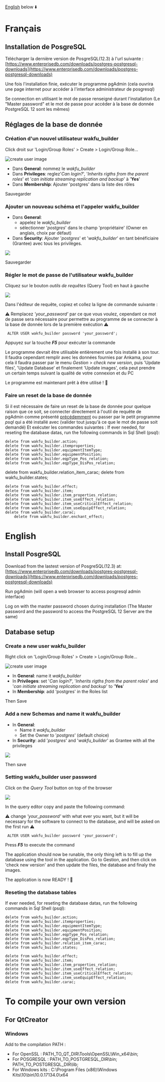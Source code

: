 [English](#English) below ⬇️ 
# Français
## Installation de PosgreSQL
Télécharger la dernière version de PosgreSQL(12.3) à l'url suivante : 
	[https://www.enterprisedb.com/downloads/postgres-postgresql-downloads](https://www.enterprisedb.com/downloads/postgres-postgresql-downloads)
	
Une fois l'installation finie, exécuter le programme pgAdmin (cela ouvrira une page internet pour accéder à l'interface administrateur de posgresql)
	
Se connection en utilisant le mot de passe renseigné durant l'installation (Le "Master password" et le mot de passe pour accéder à la base de donnée PostgreSQL 12 sont les mêmes)

## Réglages de la base de donnée
### Création d'un nouvel utilisateur wakfu_builder

Click droit sur 'Login/Group Roles' > Create > Login/Group Role...

![create user image](images/create_user.PNG)

* Dans **General**: nommez le _wakfu_builder_
* Dans **Privileges**: reglez'_Can login?_', '_Inherits rigths from the parent roles_' et '_can initiate streaming replication and backup_' à '**Yes**'
* Dans **Membership**: Ajouter 'postgres' dans la liste des rôles

Sauvegarder
			
### Ajouter un nouveau schéma et l'appeler wakfu_builder
* Dans **General**: 
  * appelez le _wakfu_builder_
  * sélectionner '_postgres_' dans le champ 'propriétaire' (Owner en anglais, choix par défaut)
* Dans **Security**: Ajouter '_postgres_' et '_wakfu_builder_' en tant bénéficiaire (Grantee) avec tous les privilèges.

![](images/add_priviliges_1.PNG)

Sauvegarder

### Régler le mot de passe de l'utilisateur wakfu_builder

Cliquez sur le bouton _outils de requêtes_ (Query Tool) en haut à gauche

![](images/query_tool.png)
	
Dans l'éditeur de requête, copiez et collez la ligne de commande suivante :

⚠️ Remplacez _'your_password'_ par ce que vous voulez, cependant ce mot de passe sera nécessaire pour permettre au programme de se connecter à la base de donnée lors de la première exécution ⚠️ 

	 ALTER USER wakfu_builder password 'your_password';

Appuyez sur la touche **_F5_** pour exécuter la commande

Le programme devrait être utilisable entièrement une fois installé à son tour. Il faudra cependant remplir avec les données fournies par Ankama, pour cela il faudra passer par le menu _Gestion_ > _check new version_, puis 'Update files', 'Update Database' et finalement 'Update images', cela peut prendre un certain temps suivant la qualité de votre connexion et du PC

Le programme est maintenant prêt à être utilisé ! 🎉

### Faire un reset de la base de donnée

Si il est nécessaire de faire un reset de la base de donnée pour quelque raison que ce soit, se connecter directement à l'outil de requête de pgAdmin comme présenté [précédemment](#r%C3%A9gler-le-mot-de-passe-de-lutilisateur-wakfu_builder) ou passer par le petit programme _psql_ qui a été installé avec (valider tout jusqu'à ce que le mot de passe soit demandé) Et exécuter les commandes suivantes :
If ever needed, for reseting the database datas, run the following commands in Sql Shell (psql):

	delete from wakfu_builder.action;
	delete from wakfu_builder.itemproperties;
	delete from wakfu_builder.equipmentItemType;
	delete from wakfu_builder.equipmentPosition;
	delete from wakfu_builder.eqpType_Pos_relation;
	delete from wakfu_builder.eqpType_DisPos_relation;
  delete from wakfu_builder.relation_item_carac;
	delete from wakfu_builder.states;

	delete from wakfu_builder.effect;
	delete from wakfu_builder.item;
	delete from wakfu_builder.item_properties_relation;
	delete from wakfu_builder.item_useEffect_relation;
	delete from wakfu_builder.item_useCriticalEffect_relation;
	delete from wakfu_builder.item_useEquipEffect_relation;
	delete from wakfu_builder.carac;
        delete from wakfu_builder.enchant_effect;

# English
## Install PosgreSQL
Download from the lastest version of PosgreSQL(12.3) at: 
	[https://www.enterprisedb.com/downloads/postgres-postgresql-downloads](https://www.enterprisedb.com/downloads/postgres-postgresql-downloads)
	
Run pgAdmin (will open a web browser to access posgresql admin interface)
	
Log on with the master password chosen during installation 
(The Master password and the password to access the PostgreSQL 12 Server are the same)

## Database setup
### Create a new user wakfu_builder

Right click on 'Login/Group Roles' > Create > Login/Group Role...

![create user image](https://mankio.github.io/Wakfu-Builder/images/create_user.PNG)

* In **General**: name it _wakfu_builder_
* In **Privileges**: set '_Can login?_', '_Inherits rigths from the parent roles_' and '_can initiate streaming replication and backup_' to '**Yes**'
* In **Membership**: add 'postgres' in the Roles list

Then Save
			
### Add a new Schemas and name it wakfu_builder
* In **General**: 
  * Name it _wakfu_builder_
  * Set the Owner to '_postgres_' (default choice)
* In **Security**: add '_postgres_' and '_wakfu_builder_' as Grantee with all the privileges

![](https://mankio.github.io/Wakfu-Builder/images/add_priviliges_1.PNG)

Then save

### Setting wakfu_builder user password

Click on the _Query Tool_ button on top of the browser

![](https://mankio.github.io/Wakfu-Builder/images/query_tool.png)
	
In the query editor copy and paste the following command: 

⚠️ change _'your_password'_ with what ever you want, but it will be necessary for the software to connect to the database, and will be asked on the first run ⚠️ 

	 ALTER USER wakfu_builder password 'your_password';

Press **_F5_** to execute the command

The application should now be runable, the only thing left is to fill up the database using the tool in the application.
Go to Gestion, and then click on 'check new version' and then update the files, the database and finaly the images.

The application is now READY ! 🎉 

### Reseting the database tables

If ever needed, for reseting the database datas, run the following commands in Sql Shell (psql):

	delete from wakfu_builder.action;
	delete from wakfu_builder.itemproperties;
	delete from wakfu_builder.equipmentItemType;
	delete from wakfu_builder.equipmentPosition;
	delete from wakfu_builder.eqpType_Pos_relation;
	delete from wakfu_builder.eqpType_DisPos_relation;
	delete from wakfu_builder.relation_item_carac;
	delete from wakfu_builder.states;

	delete from wakfu_builder.effect;
	delete from wakfu_builder.item;
	delete from wakfu_builder.item_properties_relation;
	delete from wakfu_builder.item_useEffect_relation;
	delete from wakfu_builder.item_useCriticalEffect_relation;
	delete from wakfu_builder.item_useEquipEffect_relation;
	delete from wakfu_builder.carac;
	
# To compile your own version
## For QtCreator
### Windows

Add to the compilation PATH : 
* For OpenSSL :
	PATH_TO_QT_DIR\Tools\OpenSSL\Win_x64\bin;
* For POSGRESQL :
	PATH_TO_POSTGRESQL_DIR\bin;
	PATH_TO_POSTGRESQL_DIR\lib;
* For Windows kits :
	C:\Program Files (x86)\Windows Kits\10\bin\10.0.17134.0\x64

